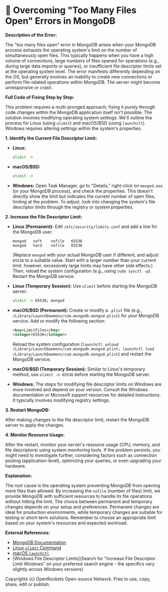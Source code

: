 # 🐞 Overcoming "Too Many Files Open" Errors in MongoDB


**Description of the Error:**

The "too many files open" error in MongoDB arises when your MongoDB process exhausts the operating system's limit on the number of simultaneously open files. This typically happens when you have a high volume of connections, large numbers of files opened for operations (e.g., during large data imports or queries), or insufficient file descriptor limits set at the operating system level.  The error manifests differently depending on the OS, but generally involves an inability to create new connections or perform file-related operations within MongoDB.  The server might become unresponsive or crash.

**Full Code of Fixing Step by Step:**

This problem requires a multi-pronged approach; fixing it purely through code changes within the MongoDB application itself isn't possible. The solution involves modifying operating system settings. We'll outline the process for Linux (using `ulimit`) and macOS/BSD (using `launchctl`).  Windows requires altering settings within the system's properties.

**1. Identify the Current File Descriptor Limit:**

   * **Linux:**
     ```bash
     ulimit -n
     ```
   * **macOS/BSD:**
     ```bash
     ulimit -n
     ```
   * **Windows:** Open Task Manager, go to "Details," right-click on `mongod.exe` (or your MongoDB process), and check the properties. This doesn't directly show the limit but indicates the current number of open files, hinting at the problem. To adjust, look into changing the system's file descriptor limits through the registry or system properties.

**2. Increase the File Descriptor Limit:**

   * **Linux (Permanent):** Edit `/etc/security/limits.conf` and add a line for the MongoDB user:
     ```
     mongod   soft    nofile   65536
     mongod   hard    nofile   65536
     ```
     (Replace `mongod` with your actual MongoDB user if different, and adjust `65536` to a suitable value.  Start with a larger number than your current limit; however, excessively large limits may have other side effects.)  Then, reload the system configuration (e.g., using `sudo sysctl -p`).  Restart the MongoDB service.

   * **Linux (Temporary Session):**  Use `ulimit` before starting the MongoDB server:
     ```bash
     ulimit -n 65536; mongod
     ```

   * **macOS/BSD (Permanent):** Create or modify a `.plist` file (e.g., `/Library/LaunchDaemons/com.mongodb.mongod.plist`) for your MongoDB service. Add or modify the following section:
      ```xml
      <key>LimitFiles</key>
      <integer>65536</integer>
      ```
     Reload the system configuration (`launchctl unload /Library/LaunchDaemons/com.mongodb.mongod.plist; launchctl load /Library/LaunchDaemons/com.mongodb.mongod.plist`) and restart the MongoDB service.

   * **macOS/BSD (Temporary Session):** Similar to Linux's temporary method, use `ulimit -n 65536` before starting the MongoDB server.

   * **Windows:**  The steps for modifying file descriptor limits on Windows are more involved and depend on your version.  Consult the Windows documentation or Microsoft support resources for detailed instructions.  It typically involves modifying registry settings.



**3. Restart MongoDB:**

After making changes to the file descriptor limit, restart the MongoDB server to apply the changes.

**4. Monitor Resource Usage:**

After the restart, monitor your server's resource usage (CPU, memory, and file descriptors) using system monitoring tools.  If the problem persists, you might need to investigate further, considering factors such as connection pooling (application-level), optimizing your queries, or even upgrading your hardware.


**Explanation:**

The root cause is the operating system preventing MongoDB from opening more files than allowed. By increasing the `nofile` (number of files) limit, we provide MongoDB with sufficient resources to handle its file operations without hitting the limit.  The choice between permanent and temporary changes depends on your setup and preferences.  Permanent changes are ideal for production environments, while temporary changes are suitable for testing or short-term solutions.  Remember to choose an appropriate limit based on your system's resources and expected workload.


**External References:**

* [MongoDB Documentation](https://www.mongodb.com/docs/)
* [Linux `ulimit` Command](https://man7.org/linux/man-pages/man1/ulimit.1.html)
* [macOS `launchctl`](https://developer.apple.com/library/archive/documentation/MacOSX/Conceptual/BPSystemStartup/Chapters/CreatingLaunchdJobs.html)
* [Windows File Descriptor Limits](Search for "Increase File Descriptor Limit Windows" on your preferred search engine - the specifics vary slightly across Windows versions)


Copyrights (c) OpenRockets Open-source Network. Free to use, copy, share, edit or publish.


